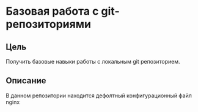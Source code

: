 # Базовая работа с git-репозиториями

## Цель
Получить базовые навыки работы с локальным git репозиторием.


## Описание

В данном репозитории находится дефолтный конфигурационный файл nginx

